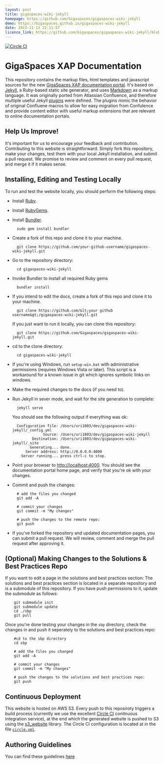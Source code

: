 ```yaml
---
layout: post
title: gigaspaces-wiki-jekyll
homepage: https://github.com/Gigaspaces/gigaspaces-wiki-jekyll
demo: https://Gigaspaces.github.io/gigaspaces-wiki-jekyll
date: 2013-11-13 22:11:57
licence_link: https://github.com/Gigaspaces/gigaspaces-wiki-jekyll/blob/master/LICENSE
---
```

[![Circle CI](https://circleci.com/gh/Gigaspaces/gigaspaces-wiki-jekyll/tree/master.png?style=badge)](https://circleci.com/gh/Gigaspaces/gigaspaces-wiki-jekyll/tree/master)

# GigaSpaces XAP Documentation

This repository contains the markup files, html templates and javascript sources for the new [GigaSpaces XAP documentation portal](http://docs.gigaspaces.com).
It's based on [Jekyll](http://jekyllrb.com/), a Ruby-based static site generator, and uses [Markdown]() as a markup language. It was originally ported from Atlassian Confluence, and therefore multiple useful Jekyll [plugins](http://docs.gigaspaces.com/howto/plugin.html) were defined. The plugins mimic the behavior of original Confluene macros to allow for easy migration from Confulence and provide content editor with useful markup extensions that are relevant to online documentation portals.

## Help Us Improve! 

It's important for us to encourage your feedback and contribution. Contributing to this website is straightforward. Simply fork this repository, make your changes, test them with your local Jekyll installation, and submit a pull request. We promise to review and comment on every pull request, and merge it if it makes sense.

## Installing, Editing and Testing Locally

To run and test the website locally, you should perform the following steps:

* Install [Ruby](https://www.ruby-lang.org/en/downloads/).

* Install [RubyGems](https://rubygems.org/pages/download).

* Install [Bundler](http://bundler.io/).

        sudo gem install bundler

* Create a fork of this repo and clone it to your machine.

        git clone https://github.com/your-github-username/gigaspaces-wiki-jekyll.git

* Go to the repository directory: 

        cd gigaspaces-wiki-jekyll

* Invoke Bundler to install all required Ruby gems

        bundler install 

* If you intend to edit the docs, create a fork of this repo and clone it to your machine.

        git clone https://github.com/&lt;your github username&gt;/gigaspaces-wiki-jekyll.git

  If you just want to run it locally, you can clone this repository:

        git clone https://github.com/Gigaspaces/gigaspaces-wiki-jekyll.git

* cd to the clone directory: 

        cd gigaspaces-wiki-jekyll

* If you're using Windows, run `setup-win.bat` with administrative permissions (requires Windows Vista or later).
This script is a workaround for a known issue in git which ignores symbolic links on windows. 

* Make the required changes to the docs (if you need to).

* Run Jekyll in sever mode, and wait for the site generation to complete: 

        jekyll serve

  You should see the following output if everything was ok:

        Configuration file: /Users/uri1803/dev/gigaspaces-wiki-jekyll/_config.yml
                    Source: /Users/uri1803/dev/gigaspaces-wiki-jekyll
               Destination: /Users/uri1803/dev/gigaspaces-wiki-jekyll/_site
              Generating... done.
            Server address: http://0.0.0.0:4000
          Server running... press ctrl-c to stop.

* Point your browser to [http://localhost:4000](http://localhost:4000). You should see the documentation portal home page, and verify that you're ok with your changes. 

* Commit and push the changes: 
        
        # add the files you changed 
        git add -A 

        # commit your changes 
        git commit -m "My changes"

        # push the changes to the remote repo: 
        git push 

* If you've forked the repository and updated documentation pages, you can submit a pull request. We will review, comment and merge the pull request after approving it. 

## (Optional) Making Changes to the Solutions & Best Practices Repo

If you want to edit a page in the solutions and best practices section: 
The solutions and best practices section is located in a separate repository and is a submodule of this repository.  If you have push permissions to it, update the submodule as follows: 
        
        git submodule init
        git submodule update
        cd ./sbp
        git pull 
    
Once you're done testing your changes in the `sbp` directory, check the changes in and push it seperately to the solutions and best practices repo:

        #cd to the sbp directory
        cd sbp 

        # add the files you changed 
        git add -A 

        # commit your changes 
        git commit -m "My changes"

        # push the changes to the solutions and best practices repo: 
        git push 



## Continuous Deployment 

This website is hosted on AWS S3. Every push to this reposiroty triggers a build process (currently we use the excellent [Circle CI](http://circleci.com) conitnuous integration service), at the end which the generated website is pushed to S3 using the [s3_website](https://github.com/laurilehmijoki/s3_website) library. The Circle CI configuration is located at in the file [`circle.yml`](circle.yml). 

## Authoring Guidelines

You can find these guidelines [here](http://docs.gigaspaces.com/howto)















